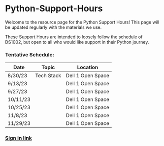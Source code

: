 # Python-Support-Hours

Welcome to the resource page for the Python Support Hours! This page will be updated regularly with the materials we use.

These Support Hours are intended to loosely follow the schedule of DS1002, but open to all who would like support in their Python journey.

### Tentative Schedule:
| Date     | Topic                   | Location          |
|----------|-------------------------|-------------------|
| 8/30/23  | Tech Stack              | Dell 1 Open Space |
| 9/13/23  |                         | Dell 1 Open Space |
| 9/27/23  |                         | Dell 1 Open Space |
| 10/11/23 |                         | Dell 1 Open Space |
| 10/25/23 |                         | Dell 1 Open Space |
| 11/8/23  |                         | Dell 1 Open Space |
| 11/29/23 |                         | Dell 1 Open Space |

### [Sign in link]





[Sign in link]:  https://forms.office.com/r/XZa0ctu8jn
